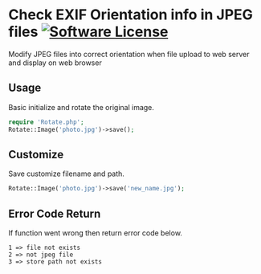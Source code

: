 # Check EXIF Orientation info in JPEG files [![Software License](https://img.shields.io/badge/license-MIT-brightgreen.svg?style=flat-square)](LICENSE.md)
Modify JPEG files into correct orientation when file upload to web server and display on web browser

## Usage
Basic initialize and rotate the original image.
```php
require 'Rotate.php';
Rotate::Image('photo.jpg')->save();
```
## Customize
Save customize filename and path.
```php
Rotate::Image('photo.jpg')->save('new_name.jpg');
```
## Error Code Return
If function went wrong then return error code below.
```
1 => file not exists
2 => not jpeg file
3 => store path not exists
```
